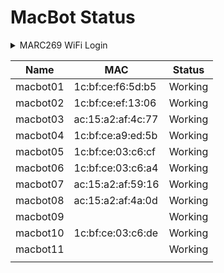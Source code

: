 # MacBot Status

<details>

<summary>MARC269 WiFi Login</summary>

SSID: MARC269

PSWD: %A0AB1B83C3B4

</details>

| Name     | MAC               | Status  |
| -------- | ----------------- | ------- |
| macbot01 | 1c:bf:ce:f6:5d:b5 | Working |
| macbot02 | 1c:bf:ce:ef:13:06 | Working |
| macbot03 | ac:15:a2:af:4c:77 | Working |
| macbot04 | 1c:bf:ce:a9:ed:5b | Working |
| macbot05 | 1c:bf:ce:03:c6:cf | Working |
| macbot06 | 1c:bf:ce:03:c6:a4 | Working |
| macbot07 | ac:15:a2:af:59:16 | Working |
| macbot08 | ac:15:a2:af:4a:0d | Working |
| macbot09 |                   | Working |
| macbot10 | 1c:bf:ce:03:c6:de | Working |
| macbot11 |                   | Working |
|          |                   |         |

